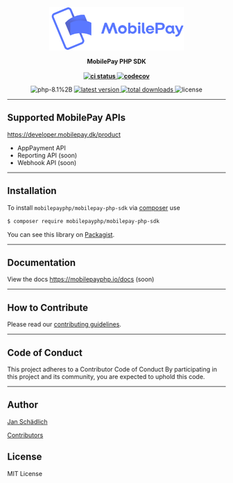 <p align="center">
    <img src="https://github.com/mobilepayphp/mobilepay-php-sdk/blob/main/docs/static/mobilepay.svg" height="100px" width="312px">
</p>

<p align="center" style="font-weight: bold">
    MobilePay PHP SDK
    <br />
    <br />
    <a href="https://github.com/mobilepayphp/mobilepay-php-sdk/actions">
        <img src="https://github.com/mobilepayphp/mobilepay-php-sdk/actions/workflows/ci.yaml/badge.svg" alt="ci status">
    </a>
    <a href="https://codecov.io/gh/mobilepayphp/mobilepay-php-sdk">
        <img src="https://codecov.io/gh/mobilepayphp/mobilepay-php-sdk/branch/main/graph/badge.svg" alt="codecov">
    </a>
</p>

<p align="center">
    <img src="https://img.shields.io/badge/php-8.1%2B-darkblue.svg" alt="php-8.1%2B">
    <a href="https://packagist.org/packages/mobilepayphp/mobilepay-php-sdk">
        <img src="https://poser.pugx.org/mobilepayphp/mobilepay-php-sdk/v/stable" alt="latest version">
    </a>
    <a href="https://packagist.org/packages/mobilepayphp/mobilepay-php-sdk">
        <img src="https://poser.pugx.org/mobilepayphp/mobilepay-php-sdk/downloads" alt="total downloads">
    </a>
    <img src="https://poser.pugx.org/mobilepayphp/mobilepay-php-sdk/license" alt="license">
</p>

---

## Supported MobilePay APIs

https://developer.mobilepay.dk/product

* AppPayment API
* Reporting API (soon)
* Webhook API (soon)

---

## Installation

To install `mobilepayphp/mobilepay-php-sdk` via [composer](https://getcomposer.org/) use

```sh
$ composer require mobilepayphp/mobilepay-php-sdk
```

You can see this library on [Packagist](https://packagist.org/packages/mobilepayphp/mobilepay-php-sdk).

---

## Documentation

View the docs https://mobilepayphp.io/docs (soon)

---

## How to Contribute

Please read our [contributing guidelines](/CONTRIBUTING.md).

---

## Code of Conduct

This project adheres to a Contributor Code of Conduct By participating in this project and its community, you are expected to uphold this code.

---

## Author

[Jan Schädlich](http://janschaedlich.de)

[Contributors](https://github.com/mobilepayphp/mobilepay-php-sdk/graphs/contributors)

## License

MIT License
